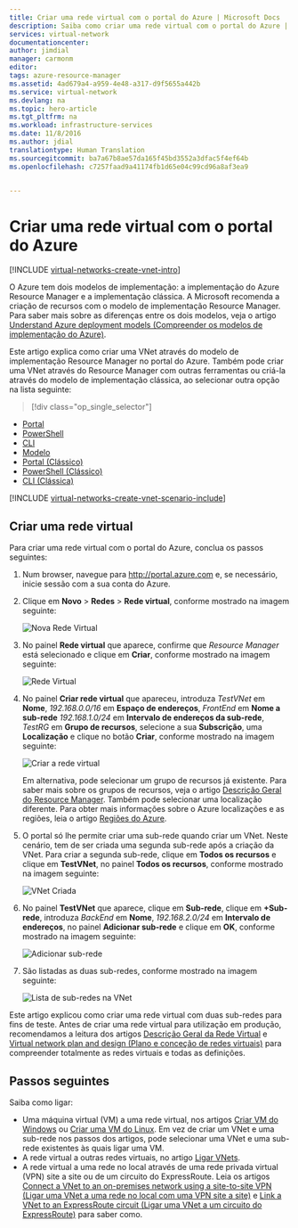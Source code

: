 ```yaml
---
title: Criar uma rede virtual com o portal do Azure | Microsoft Docs
description: Saiba como criar uma rede virtual com o portal do Azure | Resource Manager
services: virtual-network
documentationcenter: 
author: jimdial
manager: carmonm
editor: 
tags: azure-resource-manager
ms.assetid: 4ad679a4-a959-4e48-a317-d9f5655a442b
ms.service: virtual-network
ms.devlang: na
ms.topic: hero-article
ms.tgt_pltfrm: na
ms.workload: infrastructure-services
ms.date: 11/8/2016
ms.author: jdial
translationtype: Human Translation
ms.sourcegitcommit: ba7a67b8ae57da165f45bd3552a3dfac5f4ef64b
ms.openlocfilehash: c7257faad9a41174fb1d65e04c99cd96a8af3ea9


---
```

# <a name="create-a-virtual-network-using-the-azure-portal"></a>Criar uma rede virtual com o portal do Azure

[!INCLUDE [virtual-networks-create-vnet-intro](../../includes/virtual-networks-create-vnet-intro-include.md)]

O Azure tem dois modelos de implementação: a implementação do Azure Resource Manager e a implementação clássica. A Microsoft recomenda a criação de recursos com o modelo de implementação Resource Manager. Para saber mais sobre as diferenças entre os dois modelos, veja o artigo [Understand Azure deployment models (Compreender os modelos de implementação do Azure)](../azure-resource-manager/resource-manager-deployment-model.md).
 
Este artigo explica como criar uma VNet através do modelo de implementação Resource Manager no portal do Azure. Também pode criar uma VNet através do Resource Manager com outras ferramentas ou criá-la através do modelo de implementação clássica, ao selecionar outra opção na lista seguinte:

> [!div class="op_single_selector"]
- [Portal](virtual-networks-create-vnet-arm-pportal.md)
- [PowerShell](virtual-networks-create-vnet-arm-ps.md)
- [CLI](virtual-networks-create-vnet-arm-cli.md)
- [Modelo](virtual-networks-create-vnet-arm-template-click.md)
- [Portal (Clássico)](virtual-networks-create-vnet-classic-pportal.md)
- [PowerShell (Clássico)](virtual-networks-create-vnet-classic-netcfg-ps.md)
- [CLI (Clássica)](virtual-networks-create-vnet-classic-cli.md)


[!INCLUDE [virtual-networks-create-vnet-scenario-include](../../includes/virtual-networks-create-vnet-scenario-include.md)]

## <a name="create-a-virtual-network"></a>Criar uma rede virtual

Para criar uma rede virtual com o portal do Azure, conclua os passos seguintes:

1. Num browser, navegue para http://portal.azure.com e, se necessário, inicie sessão com a sua conta do Azure.
2. Clique em **Novo** > **Redes** > **Rede virtual**, conforme mostrado na imagem seguinte:

    ![Nova Rede Virtual](./media/virtual-network-create-vnet-arm-pportal/1.png)

3. No painel **Rede virtual** que aparece, confirme que *Resource Manager* está selecionado e clique em **Criar**, conforme mostrado na imagem seguinte:

    ![Rede Virtual](./media/virtual-network-create-vnet-arm-pportal/2.png)
    
4. No painel **Criar rede virtual** que apareceu, introduza *TestVNet* em **Nome**, *192.168.0.0/16* em **Espaço de endereços**, *FrontEnd* em **Nome a sub-rede** *192.168.1.0/24* em **Intervalo de endereços da sub-rede**, *TestRG* em **Grupo de recursos**, selecione a sua **Subscrição**, uma **Localização** e clique no botão **Criar**, conforme mostrado na imagem seguinte:

    ![Criar a rede virtual](./media/virtual-network-create-vnet-arm-pportal/3.png)

    Em alternativa, pode selecionar um grupo de recursos já existente. Para saber mais sobre os grupos de recursos, veja o artigo [Descrição Geral do Resource Manager](../azure-resource-manager/resource-group-overview.md#resource-groups). Também pode selecionar uma localização diferente. Para obter mais informações sobre o Azure localizações e as regiões, leia o artigo [Regiões do Azure](https://azure.microsoft.com/regions).

5. O portal só lhe permite criar uma sub-rede quando criar um VNet. Neste cenário, tem de ser criada uma segunda sub-rede após a criação da VNet. Para criar a segunda sub-rede, clique em **Todos os recursos** e clique em **TestVNet**, no painel **Todos os recursos**, conforme mostrado na imagem seguinte:

    ![VNet Criada](./media/virtual-network-create-vnet-arm-pportal/4.png)

6. No painel **TestVNet** que aparece, clique em **Sub-rede**, clique em **+Sub-rede**, introduza *BackEnd* em **Nome**, *192.168.2.0/24* em **Intervalo de endereços**, no painel **Adicionar sub-rede** e clique em **OK**, conforme mostrado na imagem seguinte:

    ![Adicionar sub-rede](./media/virtual-network-create-vnet-arm-pportal/5.png)

7. São listadas as duas sub-redes, conforme mostrado na imagem seguinte:
    
    ![Lista de sub-redes na VNet](./media/virtual-network-create-vnet-arm-pportal/6.png)

Este artigo explicou como criar uma rede virtual com duas sub-redes para fins de teste. Antes de criar uma rede virtual para utilização em produção, recomendamos a leitura dos artigos [Descrição Geral da Rede Virtual](virtual-networks-overview.md) e [Virtual network plan and design (Plano e conceção de redes virtuais)](virtual-network-vnet-plan-design-arm.md) para compreender totalmente as redes virtuais e todas as definições. 

## <a name="next-steps"></a>Passos seguintes

Saiba como ligar:

- Uma máquina virtual (VM) a uma rede virtual, nos artigos [Criar VM do Windows](../virtual-machines/virtual-machines-windows-hero-tutorial.md) ou [Criar uma VM do Linux](../virtual-machines/virtual-machines-linux-quick-create-portal.md). Em vez de criar um VNet e uma sub-rede nos passos dos artigos, pode selecionar uma VNet e uma sub-rede existentes às quais ligar uma VM.
- A rede virtual a outras redes virtuais, no artigo [Ligar VNets](../vpn-gateway/vpn-gateway-howto-vnet-vnet-resource-manager-portal.md).
- A rede virtual a uma rede no local através de uma rede privada virtual (VPN) site a site ou de um circuito do ExpressRoute. Leia os artigos [Connect a VNet to an on-premises network using a site-to-site VPN (Ligar uma VNet a uma rede no local com uma VPN site a site)](../vpn-gateway/vpn-gateway-howto-multi-site-to-site-resource-manager-portal.md) e [Link a VNet to an ExpressRoute circuit (Ligar uma VNet a um circuito do ExpressRoute)](../expressroute/expressroute-howto-linkvnet-portal-resource-manager.md) para saber como.


<!--HONumber=Jan17_HO1-->



